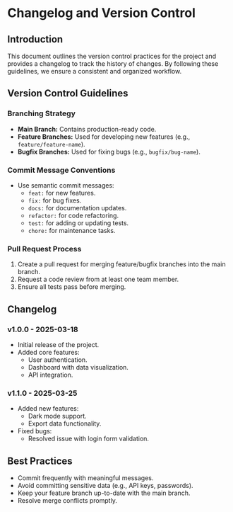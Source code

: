 # Changelog and Version Control

## Introduction

This document outlines the version control practices for the project and provides a changelog to track the history of changes. By following these guidelines, we ensure a consistent and organized workflow.

<!-- link to changelog -->

## Version Control Guidelines

### Branching Strategy

- **Main Branch:** Contains production-ready code.
- **Feature Branches:** Used for developing new features (e.g., `feature/feature-name`).
- **Bugfix Branches:** Used for fixing bugs (e.g., `bugfix/bug-name`).

### Commit Message Conventions

- Use semantic commit messages:
  - `feat:` for new features.
  - `fix:` for bug fixes.
  - `docs:` for documentation updates.
  - `refactor:` for code refactoring.
  - `test:` for adding or updating tests.
  - `chore:` for maintenance tasks.

### Pull Request Process

1. Create a pull request for merging feature/bugfix branches into the main branch.
2. Request a code review from at least one team member.
3. Ensure all tests pass before merging.

## Changelog

### v1.0.0 - 2025-03-18

- Initial release of the project.
- Added core features:
  - User authentication.
  - Dashboard with data visualization.
  - API integration.

### v1.1.0 - 2025-03-25

- Added new features:
  - Dark mode support.
  - Export data functionality.
- Fixed bugs:
  - Resolved issue with login form validation.

## Best Practices

- Commit frequently with meaningful messages.
- Avoid committing sensitive data (e.g., API keys, passwords).
- Keep your feature branch up-to-date with the main branch.
- Resolve merge conflicts promptly.